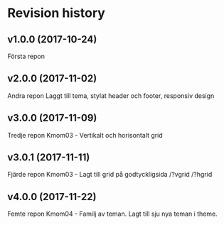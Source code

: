 Revision history
=======================================


v1.0.0 (2017-10-24)
---------------------------------------
Första repon

v2.0.0 (2017-11-02)
---------------------------------------
Andra repon
Laggt till tema, stylat header och footer, responsiv design

v3.0.0 (2017-11-09)
---------------------------------------
Tredje repon
Kmom03 - Vertikalt och horisontalt grid

v3.0.1 (2017-11-11)
---------------------------------------
Fjärde repon
Kmom03 - Lagt till grid på godtyckligsida /?vgrid /?hgrid

v4.0.0 (2017-11-22)
---------------------------------------
Femte repon
Kmom04 - Familj av teman. Lagt till sju nya teman i theme.
